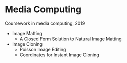 # Media Computing

Coursework in media computing, 2019

* Image Matting
    * A Closed Form Solution to Natural Image Matting
* Image Cloning
    * Poisson Image Editing
    * Coordinates for Instant Image Cloning